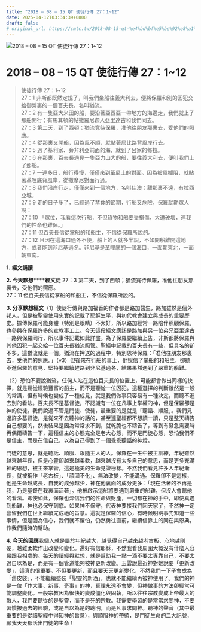 ```yaml
---
title: "2018 – 08 – 15 QT 使徒行傳 27：1~12"
date: 2025-04-12T03:34:39+0800
draft: false
# original_url: https://cmtc.tw/2018-08-15-qt-%e4%bd%bf%e5%be%92%e8%a1%8c%e5%82%b3-27%ef%bc%9a112
---
```


![2018 – 08 – 15 QT 使徒行傳 27：1\~12](/images/qt.jpg   "2018 – 08 – 15 QT 使徒行傳 27：1\~12")

# 2018 – 08 – 15 QT 使徒行傳 27：1\~12

> 使徒行傳 27：1\~12  
> 27：1 非斯都既然定規了，叫我們坐船往義大利去，便將保羅和別的囚犯交給御營裏的一個百夫長，名叫猶流。  
> 27：2 有一隻亞大米田的船，要沿著亞西亞一帶地方的海邊走，我們就上了那船開行；有馬其頓的帖撒羅尼迦人亞里達古和我們同去。  
> 27：3 第二天，到了西頓；猶流寬待保羅，准他往朋友那裏去，受他們的照應。  
> 27：4 從那裏又開船，因為風不順，就貼著居比路背風岸行去。  
> 27：5 過了基利家、旁非利亞前面的海，就到了呂家的每拉。  
> 27：6 在那裏，百夫長遇見一隻亞力山大的船，要往義大利去，便叫我們上了那船。  
> 27：7 一連多日，船行得慢，僅僅來到革尼土的對面。因為被風攔阻，就貼著革哩底背風岸，從撒摩尼對面行過。  
> 27：8 我們沿岸行走，僅僅來到一個地方，名叫佳澳；離那裏不遠，有拉西亞城。  
> 27：9 走的日子多了，已經過了禁食的節期，行船又危險，保羅就勸眾人說：  
> 27：10 「眾位，我看這次行船，不但貨物和船要受損傷，大遭破壞，連我們的性命也難保。」  
> 27：11 但百夫長信從掌船的和船主，不信從保羅所說的。  
> 27：12 且因在這海口過冬不便，船上的人就多半說，不如開船離開這地方，或者能到非尼基過冬。非尼基是革哩底的一個海口，一面朝東北，一面朝東南。

**1.** **經文誦讀**

**2. 今天默想****經文**徒 27：3 第二天，到了西頓；猶流寬待保羅，准他往朋友那裏去，受他們的照應。  
27：11 但百夫長信從掌船的和船主，不信從保羅所說的。

**3. 分享默想經文**（1）使徒行傳與路加福音的作者都是路加醫生，路加雖然是個外邦人，但是被聖靈使用忠實的記載了耶穌生平，與初代教會建立與成長的重要歷史。據傳保羅可能身體（特別是眼睛）不太好，所以路加經常一路陪伴照顧保羅，也參與在保羅許多的宣教事工上。今天這段經文應該是路加與另一位弟兄亞里達古一路與保羅同行，所以事件記載如此詳盡。為了保羅要繼續上告，非斯都將保羅與其他囚犯一起交給一位百夫長猶流照管。聖經中記載的百夫長有一些，但具名的卻不多，這猶流就是一個。猶流在押送的過程中，特別恩待保羅：「准他往朋友那裏去，受他們的照應。」（v3）但後來在行船的事上，他採信了掌船的和船主，卻聽不進保羅的意見，堅持要繼續趕路到非尼基過冬，結果果然遇到了嚴重的船難。

（2）恐怕不要說猶流，任何人站在這位百夫長的位置上，可能都會做出同樣的抉擇，就是聽從經驗豐富的船主，而不是聽從一位囚犯。這種選擇的判斷雖然是一般的常識，但有時候也變成了一種成見，就是我們做事只容易有一種決定，而聽不進去別的看法。百夫長不是基督徒，不認識有一位在凡事上掌權的神，但是保羅卻是神的使徒。我們說過不管是門徒、使徒，最重要的是就是「聽話、順服」。我們見過許多基督徒，是從來不去聽神的話的，甚至連聖經都不想讀一讀，只是整天禱告自己想要的，然後結果是因為常常求不到，就乾脆也不禱告了，等到有緊急需要時再偶爾禱告一下，這種信主的心態完全是老大心態，而不是門徒心態，恐怕我們不是信主，而是在信自己，以為自己得到了一個乖乖聽話的神燈。

門徒的意思，就是聽話、順服、跟隨主人的人。保羅在一生中被主訓練，年紀雖然越來越年長，但是心靈卻越來越柔軟，越來越沒有太多自己的意思，而是更多充滿神的思想，被主來掌管，這是極美的生命見證榜樣。不然我們看見許多人年紀漸長，就被稱作「老古板」、「頑固不化」、無法改變，不能溝通。保羅卻不是這樣，他是生命越成長，自我的成分越少，神在他裏面的成分更多：「現在活著的不再是我，乃是基督在我裏面活著」。他被啟示這船將要遇到嚴重的船難，但沒人會聽他的看法。即使如此，保羅也深信我們的性命與財產，一切都在神的手中，即使真遇到船難，神也必保守到底。如果神不保守，代表神要接我們回天家了，不然神一定會留我們在世上繼續完成祂的旨意。這就是保羅的信心，有時候明明事先知道一些事情，但是因為信心，我們就不懼怕，仍然勇往直前，繼續信靠主的同在與恩典，作我們隨時的幫助。

**4. 今天的回應**我個人就是屬於年紀越大，越覺得自己越來越老古板、心地越剛硬，越難柔軟作出改變和變化。還好有信耶穌，不然我看我周圍大概沒有什麼人容易跟我相處的。每天的讀經與默想，就是幫助我一點一滴不要太專靠自己，不要太過自以為是，而是有一個管道能夠被神更新改變。玉雲說最近神對她說要「更新改變」，這真的很重要。不但要更新，而且要天天更新變化，不然我們一下子會成為「舊皮袋」，不能繼續盛裝「聖靈的新酒」，也就不能繼續再被神使用了。我們的神是一位「作大事、新事、奇事」的神，真理永遠不會變，但神做事的方法卻經常可能調整變化。一般宗教因為很快的變成僵化與固執，所以往往宗教變成上帝最大的敵人，我們要聽從的是聖靈，而不是死的宗教。我需要學習的是常常求問神，不要習慣按過去的經驗，或是自以為是的聰明，而是凡事求問神。聽神的聲音（其中最重要的是從讀聖經中得知神的旨意），與順服神的帶領，是門徒生命的二大記號，願我天天都活出門徒的生命！